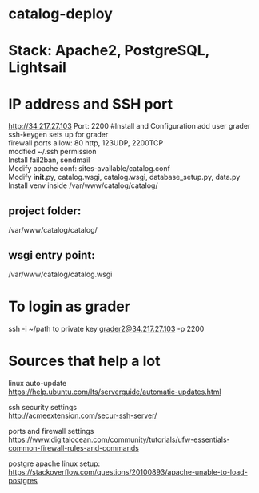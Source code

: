# catalog-deploy

# Stack: Apache2, PostgreSQL, Lightsail
# IP address and SSH port
http://34.217.27.103
Port: 2200
#Install and Configuration
add user grader  
ssh-keygen sets up for grader  
firewall ports allow: 80 http,  123UDP,  2200TCP  
modfied ~/.ssh permission  
Install fail2ban, sendmail  
Modify apache conf: sites-available/catalog.conf  
Modify __init__.py, catalog.wsgi, catalog.wsgi, database_setup.py, data.py  
Install venv inside /var/www/catalog/catalog/

## project folder:
/var/www/catalog/catalog/
## wsgi entry point:  
/var/www/catalog/catalog.wsgi

# To login as grader
ssh -i ~/path to private key grader2@34.217.27.103 -p 2200



# Sources that help a lot
linux auto-update  
https://help.ubuntu.com/lts/serverguide/automatic-updates.html  

ssh security settings  
http://acmeextension.com/secur-ssh-server/  

ports and firewall settings  
https://www.digitalocean.com/community/tutorials/ufw-essentials-common-firewall-rules-and-commands

postgre apache linux setup:  
https://stackoverflow.com/questions/20100893/apache-unable-to-load-postgres

